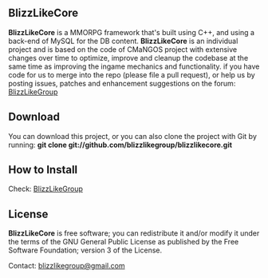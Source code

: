 BlizzLikeCore
-------
**BlizzLikeCore** is a MMORPG framework that's built using C++, and using a 
back-end of MySQL for the DB content. **BlizzLikeCore** is an individual project
and is based on the code of CMaNGOS project with extensive changes over time 
to optimize, improve and cleanup the codebase at the same time as improving 
the ingame mechanics and functionality.
if you have code for us to merge into the repo (please file a pull request), 
or help us by posting issues, patches and enhancement suggestions on the
forum: [BlizzLikeGroup](http://blizzlike.servegame.com "Forum")

Download
-------
You can download this project, or you can also clone the project with Git 
by running: **git clone git://github.com/blizzlikegroup/blizzlikecore.git**

How to Install
-------
Check: [BlizzLikeGroup](http://blizzlike.servegame.com "Forum")

License
-------
**BlizzLikeCore** is free software; you can redistribute it and/or modify it 
under the terms of the GNU General Public License as published by the 
Free Software Foundation; version 3 of the License.

Contact: blizzlikegroup@gmail.com